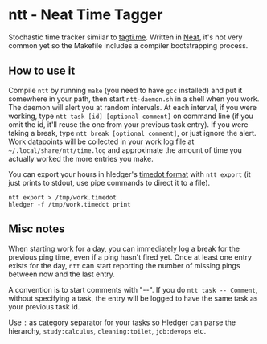 # ntt - Neat Time Tagger

Stochastic time tracker similar to [tagti.me](http://tagti.me/).
Written in [Neat](https://neat-lang.github.io/), it's not very common yet so the Makefile includes a compiler bootstrapping process.

## How to use it

Compile `ntt` by running `make` (you need to have `gcc` installed) and put it somewhere in your path, then start `ntt-daemon.sh` in a shell when you work.
The daemon will alert you at random intervals.
At each interval, if you were working, type `ntt task [id] [optional comment]` on command line (if you omit the id, it'll reuse the one from your previous task entry).
If you were taking a break, type `ntt break [optional comment]`, or just ignore the alert.
Work datapoints will be collected in your work log file at `~/.local/share/ntt/time.log` and approximate the amount of time you actually worked the more entries you make.

You can export your hours in hledger's [timedot format](https://hledger.org/time-planning.html) with `ntt export` (it just prints to stdout, use pipe commands to direct it to a file).

```
ntt export > /tmp/work.timedot
hledger -f /tmp/work.timedot print
```

## Misc notes

When starting work for a day, you can immediately log a break for the previous ping time, even if a ping hasn't fired yet.
Once at least one entry exists for the day, `ntt` can start reporting the number of missing pings between now and the last entry.

A convention is to start comments with "--".
If you do `ntt task -- Comment`, without specifying a task, the entry will be logged to have the same task as your previous task id.

Use `:` as category separator for your tasks so Hledger can parse the hierarchy, `study:calculus`, `cleaning:toilet`, `job:devops` etc.
